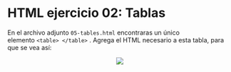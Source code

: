 # **HTML ejercicio 02: Tablas**

En el archivo adjunto `05-tables.html` encontraras un único elemento `<table> </table>` .
Agrega el HTML necesario a esta tabla, para que se vea así:

<div align="center"><img src="../../../../README/tabla.png"/></div>
